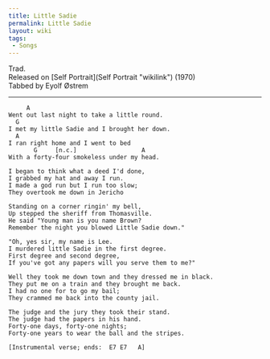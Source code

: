 ```yaml
---
title: Little Sadie
permalink: Little Sadie
layout: wiki
tags:
 - Songs
---
```


Trad.  
Released on [Self Portrait](Self Portrait "wikilink") (1970)  
Tabbed by Eyolf Østrem

* * * * *

         A
    Went out last night to take a little round.
      G
    I met my little Sadie and I brought her down.
      A
    I ran right home and I went to bed
           G     [n.c.]                  A
    With a forty-four smokeless under my head.

    I began to think what a deed I'd done,
    I grabbed my hat and away I run.
    I made a god run but I run too slow;
    They overtook me down in Jericho

    Standing on a corner ringin' my bell,
    Up stepped the sheriff from Thomasville.
    He said "Young man is you name Brown?
    Remember the night you blowed Little Sadie down."

    "Oh, yes sir, my name is Lee.
    I murdered little Sadie in the first degree.
    First degree and second degree,
    If you've got any papers will you serve them to me?"

    Well they took me down town and they dressed me in black.
    They put me on a train and they brought me back.
    I had no one for to go my bail;
    They crammed me back into the county jail.

    The judge and the jury they took their stand.
    The judge had the papers in his hand.
    Forty-one days, forty-one nights;
    Forty-one years to wear the ball and the stripes.

    [Instrumental verse; ends:  E7 E7   A]
